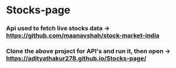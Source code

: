 # Stocks-page

### Api used to fetch live stocks data -> https://github.com/maanavshah/stock-market-india
### Clone the above project for API's and run it, then open -> https://adityathakur278.github.io/Stocks-page/
